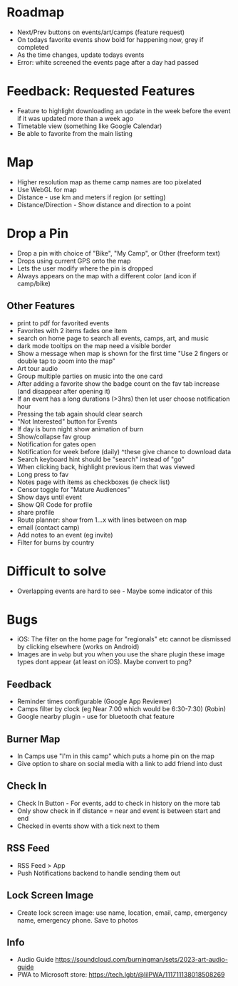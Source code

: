 # Roadmap

- Next/Prev buttons on events/art/camps (feature request)
- On todays favorite events show bold for happening now, grey if completed
- As the time changes, update todays events
- Error: white screened the events page after a day had passed

# Feedback: Requested Features

- Feature to highlight downloading an update in the week before the event if it was updated more than a week ago
- Timetable view (something like Google Calendar)
- Be able to favorite from the main listing

# Map

- Higher resolution map as theme camp names are too pixelated
- Use WebGL for map
- Distance - use km and meters if region (or setting)
- Distance/Direction - Show distance and direction to a point

# Drop a Pin

- Drop a pin with choice of "Bike", "My Camp", or Other (freeform text)
- Drops using current GPS onto the map
- Lets the user modify where the pin is dropped
- Always appears on the map with a different color (and icon if camp/bike)

## Other Features

- print to pdf for favorited events
- Favorites with 2 items fades one item
- search on home page to search all events, camps, art, and music
- dark mode tooltips on the map need a visible border
- Show a message when map is shown for the first time "Use 2 fingers or double tap to zoom into the map"
- Art tour audio
- Group multiple parties on music into the one card
- After adding a favorite show the badge count on the fav tab increase (and disappear after opening it)
- If an event has a long durations (>3hrs) then let user choose notification hour
- Pressing the tab again should clear search
- "Not Interested" button for Events
- If day is burn night show animation of burn
- Show/collapse fav group
- Notification for gates open
- Notification for week before (daily) ^these give chance to download data
- Search keyboard hint should be "search" instead of "go"
- When clicking back, highlight previous item that was viewed
- Long press to fav
- Notes page with items as checkboxes (ie check list)
- Censor toggle for "Mature Audiences"
- Show days until event
- Show QR Code for profile
- share profile
- Route planner: show from 1...x with lines between on map
- email (contact camp)
- Add notes to an event (eg invite)
- Filter for burns by country

# Difficult to solve

- Overlapping events are hard to see - Maybe some indicator of this

# Bugs

- iOS: The filter on the home page for "regionals" etc cannot be dismissed by clicking elsewhere (works on Android)
- Images are in `webp` but you when you use the share plugin these image types dont appear (at least on iOS). Maybe convert to png?

## Feedback

- Reminder times configurable (Google App Reviewer)
- Camps filter by clock (eg Near 7:00 which would be 6:30-7:30) (Robin)
- Google nearby plugin - use for bluetooth chat feature

## Burner Map

- In Camps use "I'm in this camp" which puts a home pin on the map
- Give option to share on social media with a link to add friend into dust

## Check In

- Check In Button - For events, add to check in history on the more tab
- Only show check in if distance = near and event is between start and end
- Checked in events show with a tick next to them

## RSS Feed

- RSS Feed > App
- Push Notifications backend to handle sending them out

## Lock Screen Image

- Create lock screen image: use name, location, email, camp, emergency name, emergency phone. Save to photos

## Info

- Audio Guide https://soundcloud.com/burningman/sets/2023-art-audio-guide
- PWA to Microsoft store: https://tech.lgbt/@lilPWA/111711138018508269
